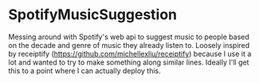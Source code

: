 # SpotifyMusicSuggestion
Messing around with Spotify's web api to suggest music to people based on the decade and genre of music they already listen to. Loosely inspired by receiptify (https://github.com/michellexliu/receiptify) because I use it a lot and wanted to try to make something along similar lines. Ideally I'll get this to a point where I can actually deploy this.
